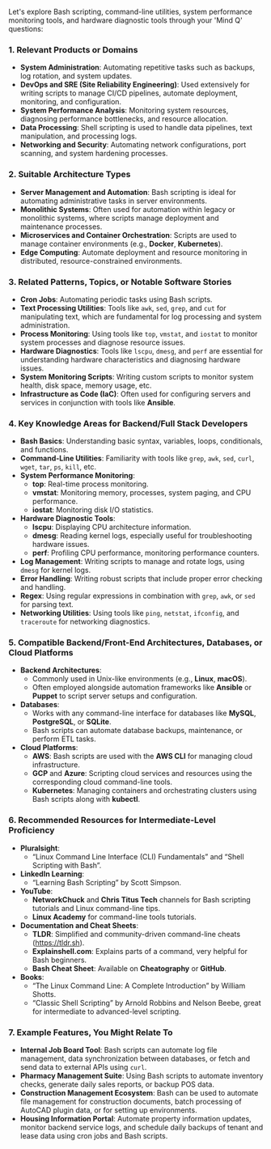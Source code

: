 Let's explore Bash scripting, command-line utilities, system performance monitoring tools, and hardware diagnostic tools through your 'Mind Q' questions:

### 1. **Relevant Products or Domains**
   - **System Administration**: Automating repetitive tasks such as backups, log rotation, and system updates.
   - **DevOps and SRE (Site Reliability Engineering)**: Used extensively for writing scripts to manage CI/CD pipelines, automate deployment, monitoring, and configuration.
   - **System Performance Analysis**: Monitoring system resources, diagnosing performance bottlenecks, and resource allocation.
   - **Data Processing**: Shell scripting is used to handle data pipelines, text manipulation, and processing logs.
   - **Networking and Security**: Automating network configurations, port scanning, and system hardening processes.

### 2. **Suitable Architecture Types**
   - **Server Management and Automation**: Bash scripting is ideal for automating administrative tasks in server environments.
   - **Monolithic Systems**: Often used for automation within legacy or monolithic systems, where scripts manage deployment and maintenance processes.
   - **Microservices and Container Orchestration**: Scripts are used to manage container environments (e.g., **Docker**, **Kubernetes**).
   - **Edge Computing**: Automate deployment and resource monitoring in distributed, resource-constrained environments.

### 3. **Related Patterns, Topics, or Notable Software Stories**
   - **Cron Jobs**: Automating periodic tasks using Bash scripts.
   - **Text Processing Utilities**: Tools like `awk`, `sed`, `grep`, and `cut` for manipulating text, which are fundamental for log processing and system administration.
   - **Process Monitoring**: Using tools like `top`, `vmstat`, and `iostat` to monitor system processes and diagnose resource issues.
   - **Hardware Diagnostics**: Tools like `lscpu`, `dmesg`, and `perf` are essential for understanding hardware characteristics and diagnosing hardware issues.
   - **System Monitoring Scripts**: Writing custom scripts to monitor system health, disk space, memory usage, etc.
   - **Infrastructure as Code (IaC)**: Often used for configuring servers and services in conjunction with tools like **Ansible**.

### 4. **Key Knowledge Areas for Backend/Full Stack Developers**
   - **Bash Basics**: Understanding basic syntax, variables, loops, conditionals, and functions.
   - **Command-Line Utilities**: Familiarity with tools like `grep`, `awk`, `sed`, `curl`, `wget`, `tar`, `ps`, `kill`, etc.
   - **System Performance Monitoring**:
     - **top**: Real-time process monitoring.
     - **vmstat**: Monitoring memory, processes, system paging, and CPU performance.
     - **iostat**: Monitoring disk I/O statistics.
   - **Hardware Diagnostic Tools**:
     - **lscpu**: Displaying CPU architecture information.
     - **dmesg**: Reading kernel logs, especially useful for troubleshooting hardware issues.
     - **perf**: Profiling CPU performance, monitoring performance counters.
   - **Log Management**: Writing scripts to manage and rotate logs, using `dmesg` for kernel logs.
   - **Error Handling**: Writing robust scripts that include proper error checking and handling.
   - **Regex**: Using regular expressions in combination with `grep`, `awk`, or `sed` for parsing text.
   - **Networking Utilities**: Using tools like `ping`, `netstat`, `ifconfig`, and `traceroute` for networking diagnostics.

### 5. **Compatible Backend/Front-End Architectures, Databases, or Cloud Platforms**
   - **Backend Architectures**:
     - Commonly used in Unix-like environments (e.g., **Linux**, **macOS**).
     - Often employed alongside automation frameworks like **Ansible** or **Puppet** to script server setups and configuration.
   - **Databases**:
     - Works with any command-line interface for databases like **MySQL**, **PostgreSQL**, or **SQLite**.
     - Bash scripts can automate database backups, maintenance, or perform ETL tasks.
   - **Cloud Platforms**:
     - **AWS**: Bash scripts are used with the **AWS CLI** for managing cloud infrastructure.
     - **GCP** and **Azure**: Scripting cloud services and resources using the corresponding cloud command-line tools.
     - **Kubernetes**: Managing containers and orchestrating clusters using Bash scripts along with **kubectl**.

### 6. **Recommended Resources for Intermediate-Level Proficiency**
   - **Pluralsight**:
     - “Linux Command Line Interface (CLI) Fundamentals” and “Shell Scripting with Bash”.
   - **LinkedIn Learning**:
     - “Learning Bash Scripting” by Scott Simpson.
   - **YouTube**:
     - **NetworkChuck** and **Chris Titus Tech** channels for Bash scripting tutorials and Linux command-line tips.
     - **Linux Academy** for command-line tools tutorials.
   - **Documentation and Cheat Sheets**:
     - **TLDR**: Simplified and community-driven command-line cheats (https://tldr.sh).
     - **Explainshell.com**: Explains parts of a command, very helpful for Bash beginners.
     - **Bash Cheat Sheet**: Available on **Cheatography** or **GitHub**.
   - **Books**:
     - “The Linux Command Line: A Complete Introduction” by William Shotts.
     - “Classic Shell Scripting” by Arnold Robbins and Nelson Beebe, great for intermediate to advanced-level scripting.

### 7. **Example Features, You Might Relate To**
   - **Internal Job Board Tool**: Bash scripts can automate log file management, data synchronization between databases, or fetch and send data to external APIs using `curl`.
   - **Pharmacy Management Suite**: Using Bash scripts to automate inventory checks, generate daily sales reports, or backup POS data.
   - **Construction Management Ecosystem**: Bash can be used to automate file management for construction documents, batch processing of AutoCAD plugin data, or for setting up environments.
   - **Housing Information Portal**: Automate property information updates, monitor backend service logs, and schedule daily backups of tenant and lease data using cron jobs and Bash scripts.